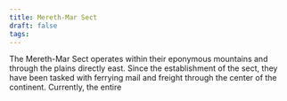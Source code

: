 ```yaml
---
title: Mereth-Mar Sect
draft: false
tags:
---
```

The Mereth-Mar Sect operates within their eponymous mountains and through the plains directly east. Since the establishment of the sect, they have been tasked with ferrying mail and freight through the center of the continent. Currently, the entire 